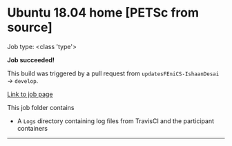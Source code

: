 # Ubuntu 18.04 home [PETSc from source]

Job type: <class 'type'>



**Job succeeded!**



This build was triggered by a pull request from `updatesFEniCS-IshaanDesai` → `develop`.



[Link to job page]({[job_link]})


This job folder contains
- A `Logs` directory containing log files from TravisCI and the participant containers


---

